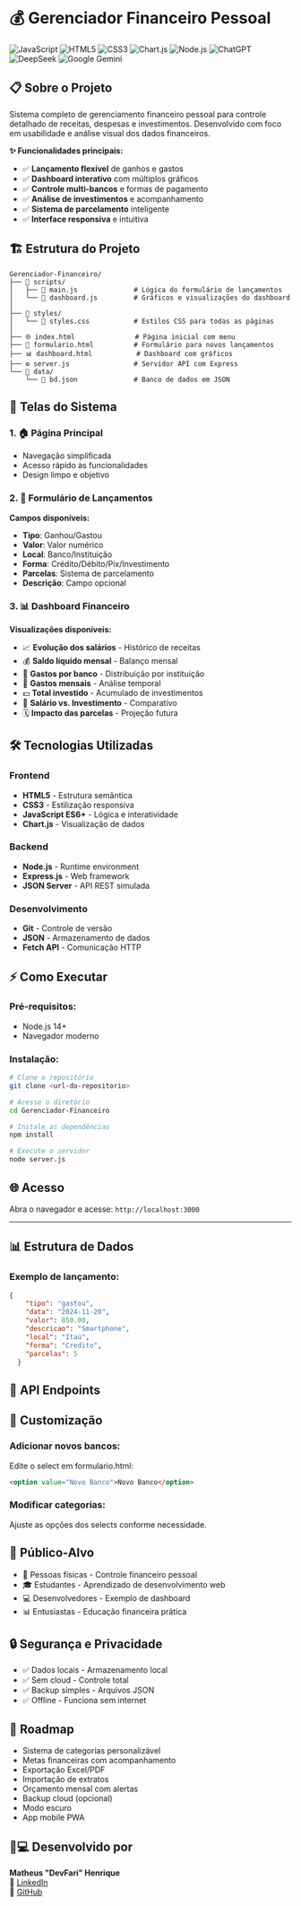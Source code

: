 # 💰 Gerenciador Financeiro Pessoal

![JavaScript](https://img.shields.io/badge/JavaScript-F7DF1E?style=for-the-badge&logo=javascript&logoColor=black)
![HTML5](https://img.shields.io/badge/HTML5-E34F26?style=for-the-badge&logo=html5&logoColor=white)
![CSS3](https://img.shields.io/badge/CSS3-1572B6?style=for-the-badge&logo=css3&logoColor=white)
![Chart.js](https://img.shields.io/badge/Chart.js-FF6384?style=for-the-badge&logo=chart.js&logoColor=white)
![Node.js](https://img.shields.io/badge/Node.js-339933?style=for-the-badge&logo=nodedotjs&logoColor=white)
![ChatGPT](https://img.shields.io/badge/ChatGPT-74aa9c?style=for-the-badge&logo=openai&logoColor=white)
![DeepSeek](https://img.shields.io/badge/DeepSeek-0A84FF?style=for-the-badge&logo=deepseek&logoColor=white)
![Google Gemini](https://img.shields.io/badge/Google_Gemini-8E75B2?style=for-the-badge&logo=google&logoColor=white)

## 📋 Sobre o Projeto

Sistema completo de gerenciamento financeiro pessoal para controle detalhado de receitas, despesas e investimentos. Desenvolvido com foco em usabilidade e análise visual dos dados financeiros.

**✨ Funcionalidades principais:**
- ✅ **Lançamento flexível** de ganhos e gastos
- ✅ **Dashboard interativo** com múltiplos gráficos
- ✅ **Controle multi-bancos** e formas de pagamento
- ✅ **Análise de investimentos** e acompanhamento
- ✅ **Sistema de parcelamento** inteligente
- ✅ **Interface responsiva** e intuitiva

## 🏗️ Estrutura do Projeto
```
Gerenciador-Financeiro/
├── 📁 scripts/
│   ├── 📄 main.js              # Lógica do formulário de lançamentos
│   └── 📄 dashboard.js         # Gráficos e visualizações do dashboard
│
├── 📁 styles/
│   └── 📄 styles.css           # Estilos CSS para todas as páginas
│
├── 🌐 index.html               # Página inicial com menu
├── 📝 formulario.html          # Formulário para novos lançamentos
├── 📊 dashboard.html           # Dashboard com gráficos
├── ⚙️ server.js                # Servidor API com Express
└── 📁 data/
    └── 📄 bd.json              # Banco de dados em JSON
```


## 🎯 Telas do Sistema

### 1. 🏠 Página Principal
- Navegação simplificada
- Acesso rápido às funcionalidades
- Design limpo e objetivo

### 2. 📝 Formulário de Lançamentos
**Campos disponíveis:**
- **Tipo**: Ganhou/Gastou
- **Valor**: Valor numérico
- **Local**: Banco/Instituição
- **Forma**: Crédito/Débito/Pix/Investimento
- **Parcelas**: Sistema de parcelamento
- **Descrição**: Campo opcional

### 3. 📊 Dashboard Financeiro
**Visualizações disponíveis:**
- 📈 **Evolução dos salários** - Histórico de receitas
- 💰 **Saldo líquido mensal** - Balanço mensal
- 🏦 **Gastos por banco** - Distribuição por instituição
- 📆 **Gastos mensais** - Análise temporal
- 💵 **Total investido** - Acumulado de investimentos
- 🔄 **Salário vs. Investimento** - Comparativo
- 🗓️ **Impacto das parcelas** - Projeção futura

## 🛠️ Tecnologias Utilizadas

### Frontend
- **HTML5** - Estrutura semântica
- **CSS3** - Estilização responsiva
- **JavaScript ES6+** - Lógica e interatividade
- **Chart.js** - Visualização de dados

### Backend
- **Node.js** - Runtime environment
- **Express.js** - Web framework
- **JSON Server** - API REST simulada

### Desenvolvimento
- **Git** - Controle de versão
- **JSON** - Armazenamento de dados
- **Fetch API** - Comunicação HTTP

## ⚡ Como Executar

### Pré-requisitos:
- Node.js 14+
- Navegador moderno

### Instalação:
```bash
# Clone o repositório
git clone <url-do-repositorio>

# Acesse o diretório
cd Gerenciador-Financeiro

# Instale as dependências
npm install

# Execute o servidor
node server.js
```

## 🌐 Acesso

Abra o navegador e acesse: `http://localhost:3000`

---

## 📊 Estrutura de Dados

### Exemplo de lançamento:
```json
{
    "tipo": "gastou",
    "data": "2024-11-20",
    "valor": 850.00,
    "descricao": "Smartphone",
    "local": "Itaú",
    "forma": "Credito",
    "parcelas": 5
  }
```
## 🔌 API Endpoints

## 🎨 Customização
### Adicionar novos bancos:
Edite o select em formulario.html:

```html
<option value="Novo Banco">Novo Banco</option>
```
### Modificar categorias:
Ajuste as opções dos selects conforme necessidade.

## 👥 Público-Alvo
- 👤 Pessoas físicas - Controle financeiro pessoal
- 🎓 Estudantes - Aprendizado de desenvolvimento web
- 💻 Desenvolvedores - Exemplo de dashboard
- 📊 Entusiastas - Educação financeira prática

## 🔒 Segurança e Privacidade
- ✅ Dados locais - Armazenamento local
- ✅ Sem cloud - Controle total
- ✅ Backup simples - Arquivos JSON
- ✅ Offline - Funciona sem internet

## 🚀 Roadmap

- Sistema de categorias personalizável
- Metas financeiras com acompanhamento
- Exportação Excel/PDF
- Importação de extratos
- Orçamento mensal com alertas
- Backup cloud (opcional)
- Modo escuro
- App mobile PWA

## 👨💻 Desenvolvido por

**Matheus "DevFari" Henrique**  
📧 [LinkedIn](https://www.linkedin.com/in/matheus-henrique-gpti/)  
🐙 [GitHub](https://github.com/devFari)














